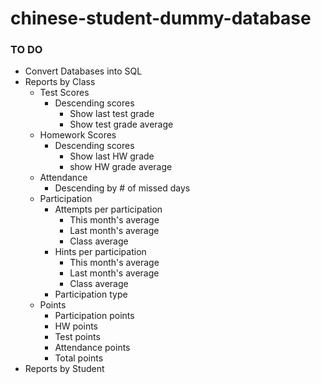 # chinese-student-dummy-database

### TO DO
* Convert Databases into SQL
* Reports by Class
    * Test Scores
        * Descending scores
            * Show last test grade
            * Show test grade average
    * Homework Scores
        * Descending scores
            * Show last HW grade
            * show HW grade average
    * Attendance
        * Descending by # of missed days
    * Participation
        * Attempts per participation
            * This month's average
            * Last month's average
            * Class average
        * Hints per participation
            * This month's average
            * Last month's average
            * Class average
        * Participation type
    * Points
        * Participation points
        * HW points
        * Test points
        * Attendance points
        * Total points
* Reports by Student

